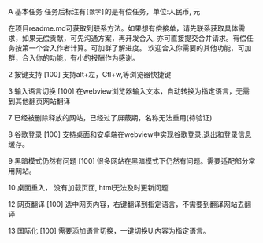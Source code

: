 A 基本任务
任务后标注有`[数字]`的是有偿任务，单位:人民币, 元

在项目readme.md可获取到联系方法。如果想有偿接单，请先联系获取具体需求，如果无偿贡献，可先沟通方案，再开发合入, 亦可直接提交合并请求。有偿任务按第一个合入作者计算。可加群了解进度。
欢迎合入你需要的其他功能，可加群，合入你的功能，有小的报酬作为感谢。


2 按键支持 [100]
    支持alt+左，Ctl+w,等浏览器快捷键

    
3 输入语言切换 [100]
    在webview浏览器输入文本，自动转换为指定语言，无需到其他翻页网站翻译

    
7 已经被删除释放的网站，已经过了屏蔽期，名称无法重用(待验证)


8 谷歌登录 [100]
    支持桌面和安卓端在webview中实现谷歌登录,退出和登录信息缓存。

    
9 黑暗模式仍然有问题 [100]
    很多网站在黑暗模式下仍然有问题。需要适配部分常用网站。

    
10 桌面重入， 没有加载页面,  html无法及时更新问题


12 网页翻译 [100]
    选中网页内容，右键翻译到指定语言，不需要到翻译网站去翻译

    
13 国际化 [100]
    需要添加语言切换，一键切换Ui内容为指定语言。
